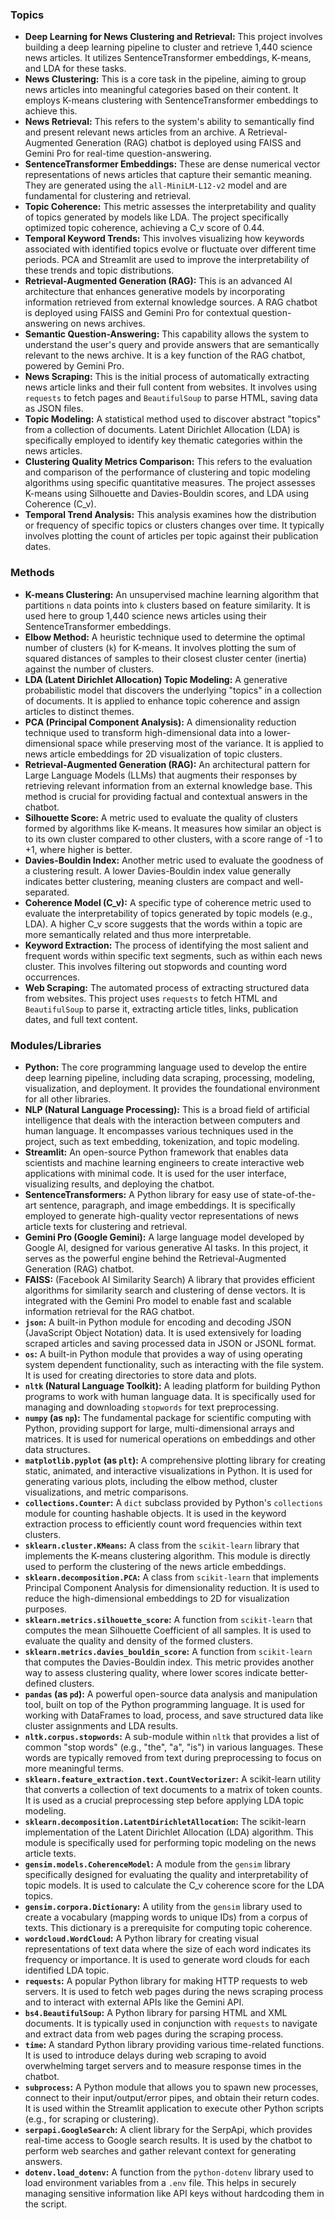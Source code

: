 ### Topics

- **Deep Learning for News Clustering and Retrieval:** This project involves building a deep learning pipeline to cluster and retrieve 1,440 science news articles. It utilizes SentenceTransformer embeddings, K-means, and LDA for these tasks.
- **News Clustering:** This is a core task in the pipeline, aiming to group news articles into meaningful categories based on their content. It employs K-means clustering with SentenceTransformer embeddings to achieve this.
- **News Retrieval:** This refers to the system's ability to semantically find and present relevant news articles from an archive. A Retrieval-Augmented Generation (RAG) chatbot is deployed using FAISS and Gemini Pro for real-time question-answering.
- **SentenceTransformer Embeddings:** These are dense numerical vector representations of news articles that capture their semantic meaning. They are generated using the `all-MiniLM-L12-v2` model and are fundamental for clustering and retrieval.
- **Topic Coherence:** This metric assesses the interpretability and quality of topics generated by models like LDA. The project specifically optimized topic coherence, achieving a C_v score of 0.44.
- **Temporal Keyword Trends:** This involves visualizing how keywords associated with identified topics evolve or fluctuate over different time periods. PCA and Streamlit are used to improve the interpretability of these trends and topic distributions.
- **Retrieval-Augmented Generation (RAG):** This is an advanced AI architecture that enhances generative models by incorporating information retrieved from external knowledge sources. A RAG chatbot is deployed using FAISS and Gemini Pro for contextual question-answering on news archives.
- **Semantic Question-Answering:** This capability allows the system to understand the user's query and provide answers that are semantically relevant to the news archive. It is a key function of the RAG chatbot, powered by Gemini Pro.
- **News Scraping:** This is the initial process of automatically extracting news article links and their full content from websites. It involves using `requests` to fetch pages and `BeautifulSoup` to parse HTML, saving data as JSON files.
- **Topic Modeling:** A statistical method used to discover abstract "topics" from a collection of documents. Latent Dirichlet Allocation (LDA) is specifically employed to identify key thematic categories within the news articles.
- **Clustering Quality Metrics Comparison:** This refers to the evaluation and comparison of the performance of clustering and topic modeling algorithms using specific quantitative measures. The project assesses K-means using Silhouette and Davies-Bouldin scores, and LDA using Coherence (C_v).
- **Temporal Trend Analysis:** This analysis examines how the distribution or frequency of specific topics or clusters changes over time. It typically involves plotting the count of articles per topic against their publication dates.

### Methods

- **K-means Clustering:** An unsupervised machine learning algorithm that partitions `n` data points into `k` clusters based on feature similarity. It is used here to group 1,440 science news articles using their SentenceTransformer embeddings.
- **Elbow Method:** A heuristic technique used to determine the optimal number of clusters (`k`) for K-means. It involves plotting the sum of squared distances of samples to their closest cluster center (inertia) against the number of clusters.
- **LDA (Latent Dirichlet Allocation) Topic Modeling:** A generative probabilistic model that discovers the underlying "topics" in a collection of documents. It is applied to enhance topic coherence and assign articles to distinct themes.
- **PCA (Principal Component Analysis):** A dimensionality reduction technique used to transform high-dimensional data into a lower-dimensional space while preserving most of the variance. It is applied to news article embeddings for 2D visualization of topic clusters.
- **Retrieval-Augmented Generation (RAG):** An architectural pattern for Large Language Models (LLMs) that augments their responses by retrieving relevant information from an external knowledge base. This method is crucial for providing factual and contextual answers in the chatbot.
- **Silhouette Score:** A metric used to evaluate the quality of clusters formed by algorithms like K-means. It measures how similar an object is to its own cluster compared to other clusters, with a score range of -1 to +1, where higher is better.
- **Davies-Bouldin Index:** Another metric used to evaluate the goodness of a clustering result. A lower Davies-Bouldin index value generally indicates better clustering, meaning clusters are compact and well-separated.
- **Coherence Model (C_v):** A specific type of coherence metric used to evaluate the interpretability of topics generated by topic models (e.g., LDA). A higher C_v score suggests that the words within a topic are more semantically related and thus more interpretable.
- **Keyword Extraction:** The process of identifying the most salient and frequent words within specific text segments, such as within each news cluster. This involves filtering out stopwords and counting word occurrences.
- **Web Scraping:** The automated process of extracting structured data from websites. This project uses `requests` to fetch HTML and `BeautifulSoup` to parse it, extracting article titles, links, publication dates, and full text content.

### Modules/Libraries

- **Python:** The core programming language used to develop the entire deep learning pipeline, including data scraping, processing, modeling, visualization, and deployment. It provides the foundational environment for all other libraries.
- **NLP (Natural Language Processing):** This is a broad field of artificial intelligence that deals with the interaction between computers and human language. It encompasses various techniques used in the project, such as text embedding, tokenization, and topic modeling.
- **Streamlit:** An open-source Python framework that enables data scientists and machine learning engineers to create interactive web applications with minimal code. It is used for the user interface, visualizing results, and deploying the chatbot.
- **SentenceTransformers:** A Python library for easy use of state-of-the-art sentence, paragraph, and image embeddings. It is specifically employed to generate high-quality vector representations of news article texts for clustering and retrieval.
- **Gemini Pro (Google Gemini):** A large language model developed by Google AI, designed for various generative AI tasks. In this project, it serves as the powerful engine behind the Retrieval-Augmented Generation (RAG) chatbot.
- **FAISS:** (Facebook AI Similarity Search) A library that provides efficient algorithms for similarity search and clustering of dense vectors. It is integrated with the Gemini Pro model to enable fast and scalable information retrieval for the RAG chatbot.
- **`json`:** A built-in Python module for encoding and decoding JSON (JavaScript Object Notation) data. It is used extensively for loading scraped articles and saving processed data in JSON or JSONL format.
- **`os`:** A built-in Python module that provides a way of using operating system dependent functionality, such as interacting with the file system. It is used for creating directories to store data and plots.
- **`nltk` (Natural Language Toolkit):** A leading platform for building Python programs to work with human language data. It is specifically used for managing and downloading `stopwords` for text preprocessing.
- **`numpy` (as `np`):** The fundamental package for scientific computing with Python, providing support for large, multi-dimensional arrays and matrices. It is used for numerical operations on embeddings and other data structures.
- **`matplotlib.pyplot` (as `plt`):** A comprehensive plotting library for creating static, animated, and interactive visualizations in Python. It is used for generating various plots, including the elbow method, cluster visualizations, and metric comparisons.
- **`collections.Counter`:** A `dict` subclass provided by Python's `collections` module for counting hashable objects. It is used in the keyword extraction process to efficiently count word frequencies within text clusters.
- **`sklearn.cluster.KMeans`:** A class from the `scikit-learn` library that implements the K-means clustering algorithm. This module is directly used to perform the clustering of the news article embeddings.
- **`sklearn.decomposition.PCA`:** A class from `scikit-learn` that implements Principal Component Analysis for dimensionality reduction. It is used to reduce the high-dimensional embeddings to 2D for visualization purposes.
- **`sklearn.metrics.silhouette_score`:** A function from `scikit-learn` that computes the mean Silhouette Coefficient of all samples. It is used to evaluate the quality and density of the formed clusters.
- **`sklearn.metrics.davies_bouldin_score`:** A function from `scikit-learn` that computes the Davies-Bouldin index. This metric provides another way to assess clustering quality, where lower scores indicate better-defined clusters.
- **`pandas` (as `pd`):** A powerful open-source data analysis and manipulation tool, built on top of the Python programming language. It is used for working with DataFrames to load, process, and save structured data like cluster assignments and LDA results.
- **`nltk.corpus.stopwords`:** A sub-module within `nltk` that provides a list of common "stop words" (e.g., "the", "a", "is") in various languages. These words are typically removed from text during preprocessing to focus on more meaningful terms.
- **`sklearn.feature_extraction.text.CountVectorizer`:** A scikit-learn utility that converts a collection of text documents to a matrix of token counts. It is used as a crucial preprocessing step before applying LDA topic modeling.
- **`sklearn.decomposition.LatentDirichletAllocation`:** The scikit-learn implementation of the Latent Dirichlet Allocation (LDA) algorithm. This module is specifically used for performing topic modeling on the news article texts.
- **`gensim.models.CoherenceModel`:** A module from the `gensim` library specifically designed for evaluating the quality and interpretability of topic models. It is used to calculate the C_v coherence score for the LDA topics.
- **`gensim.corpora.Dictionary`:** A utility from the `gensim` library used to create a vocabulary (mapping words to unique IDs) from a corpus of texts. This dictionary is a prerequisite for computing topic coherence.
- **`wordcloud.WordCloud`:** A Python library for creating visual representations of text data where the size of each word indicates its frequency or importance. It is used to generate word clouds for each identified LDA topic.
- **`requests`:** A popular Python library for making HTTP requests to web servers. It is used to fetch web pages during the news scraping process and to interact with external APIs like the Gemini API.
- **`bs4.BeautifulSoup`:** A Python library for parsing HTML and XML documents. It is typically used in conjunction with `requests` to navigate and extract data from web pages during the scraping process.
- **`time`:** A standard Python library providing various time-related functions. It is used to introduce delays during web scraping to avoid overwhelming target servers and to measure response times in the chatbot.
- **`subprocess`:** A Python module that allows you to spawn new processes, connect to their input/output/error pipes, and obtain their return codes. It is used within the Streamlit application to execute other Python scripts (e.g., for scraping or clustering).
- **`serpapi.GoogleSearch`:** A client library for the SerpApi, which provides real-time access to Google search results. It is used by the chatbot to perform web searches and gather relevant context for generating answers.
- **`dotenv.load_dotenv`:** A function from the `python-dotenv` library used to load environment variables from a `.env` file. This helps in securely managing sensitive information like API keys without hardcoding them in the script.